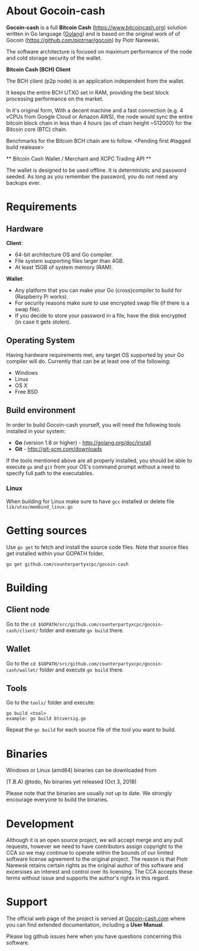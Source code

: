# About Gocoin-cash

**Gocoin-cash** is a full **Bitcoin Cash** (https://www.bitcoincash.org) solution written in Go language ([Golang](http://golang.org)) and is based on 
the original work of of Gocoin (https://github.com/piotrnar/gocoin) by Piotr Narewski.

The software architecture is focused on maximum performance of the node and cold storage security of the wallet.

**Bitcoin Cash (BCH) Client**

The BCH client (p2p node) is an application independent from the wallet.

It keeps the entire BCH UTXO set in RAM, providing the best block processing performance on the market.

In it's original form, With a decent machine and a fast connection (e.g. 4 vCPUs from Google Cloud or 
Amazon AWS), the node would sync the entire bitcoin block chain in less than 4 hours (as of chain 
height ~512000) for the Bitcoin core (BTC) chain.

Benchmarks for the Bitcoin BCH chain are to follow. <Pending first #tagged build realease>

** Bitcoin Cash Wallet / Merchant and XCPC Trading API **

The wallet is designed to be used offline. It is deterministic and password seeded.
As long as you remember the password, you do not need any backups ever.

# Requirements

## Hardware

**Client**:

* 64-bit architecture OS and Go compiler.
* File system supporting files larger than 4GB.
* At least 15GB of system memory (RAM).

**Wallet**:

* Any platform that you can make your Go (cross)compiler to build for (Raspberry Pi works).
* For security reasons make sure to use encrypted swap file (if there is a swap file).
* If you decide to store your password in a file, have the disk encrypted (in case it gets stolen).

## Operating System
Having hardware requirements met, any target OS supported by your Go compiler will do.
Currently that can be at least one of the following:

* Windows
* Linux
* OS X
* Free BSD

## Build environment
In order to build Gocoin-cash yourself, you will need the following tools installed in your system:

* **Go** (version 1.8 or higher) - http://golang.org/doc/install
* **Git** - http://git-scm.com/downloads

If the tools mentioned above are all properly installed, you should be able to execute `go` and `git`
from your OS's command prompt without a need to specify full path to the executables.

### Linux

When building for Linux make sure to have `gcc` installed or delete file `lib/utxo/membind_linux.go`

# Getting sources

Use `go get` to fetch and install the source code files.
Note that source files get installed within your GOPATH folder.

	go get github.com/counterpartyxcpc/gocoin-cash

# Building

## Client node
Go to the `cd $GOPATH/src/github.com/counterpartyxcpc/gocoin-cash/client/` folder and execute `go build` there.

## Wallet
Go to the `cd $GOPATH/src/github.com/counterpartyxcpc/gocoin-cash/wallet/` folder and execute `go build` there.

## Tools
Go to the `tools/` folder and execute:

	go build <tool>
	example: go build btcversig.go

Repeat the `go build` for each source file of the tool you want to build.

# Binaries

Windows or Linux (amd64) binaries can be downloaded from

(T.B.A) @todo, No binaries yet released (Oct 3, 2018)

Please note that the binaries are usually not up to date.
We strongly encourage everyone to build the binaries.

# Development

Although it is an open source project, we will accept merge and any pull requests, however we need to
have contributors assign copyright to the CCA so we may continue to operate within the bounds of our
limited software license agreement to the original project. The reason is that Piotr Narewsk retains 
certain rights as the original author of this software and excersises an interest and control over its
licensing. The CCA accepts these terms without issue and supports the author's rights in this regard.

# Support

The official web page of the project is served at <a href="http://Gocoin-cash.com">Gocoin-cash.com</a>
where you can find extended documentation, including a **User Manual**.

Please log github issues here when you have questions concerning this software.
